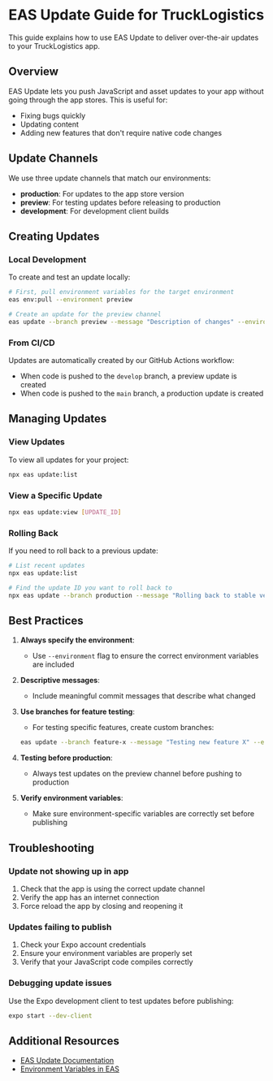 # EAS Update Guide for TruckLogistics

This guide explains how to use EAS Update to deliver over-the-air updates to your TruckLogistics app.

## Overview

EAS Update lets you push JavaScript and asset updates to your app without going through the app stores. This is useful for:

- Fixing bugs quickly
- Updating content
- Adding new features that don't require native code changes

## Update Channels

We use three update channels that match our environments:

- **production**: For updates to the app store version
- **preview**: For testing updates before releasing to production
- **development**: For development client builds

## Creating Updates

### Local Development

To create and test an update locally:

```bash
# First, pull environment variables for the target environment
eas env:pull --environment preview

# Create an update for the preview channel
eas update --branch preview --message "Description of changes" --environment preview
```

### From CI/CD

Updates are automatically created by our GitHub Actions workflow:

- When code is pushed to the `develop` branch, a preview update is created
- When code is pushed to the `main` branch, a production update is created

## Managing Updates

### View Updates

To view all updates for your project:

```bash
npx eas update:list
```

### View a Specific Update

```bash
npx eas update:view [UPDATE_ID]
```

### Rolling Back

If you need to roll back to a previous update:

```bash
# List recent updates
npx eas update:list

# Find the update ID you want to roll back to
npx eas update --branch production --message "Rolling back to stable version" --environment production --id [UPDATE_ID]
```

## Best Practices

1. **Always specify the environment**: 
   - Use `--environment` flag to ensure the correct environment variables are included

2. **Descriptive messages**:
   - Include meaningful commit messages that describe what changed

3. **Use branches for feature testing**:
   - For testing specific features, create custom branches:
   ```bash
   eas update --branch feature-x --message "Testing new feature X" --environment preview
   ```

4. **Testing before production**:
   - Always test updates on the preview channel before pushing to production

5. **Verify environment variables**:
   - Make sure environment-specific variables are correctly set before publishing

## Troubleshooting

### Update not showing up in app

1. Check that the app is using the correct update channel
2. Verify the app has an internet connection
3. Force reload the app by closing and reopening it

### Updates failing to publish

1. Check your Expo account credentials
2. Ensure your environment variables are properly set
3. Verify that your JavaScript code compiles correctly

### Debugging update issues

Use the Expo development client to test updates before publishing:

```bash
expo start --dev-client
```

## Additional Resources

- [EAS Update Documentation](https://docs.expo.dev/eas-update/introduction/)
- [Environment Variables in EAS](https://docs.expo.dev/build-reference/variables/)